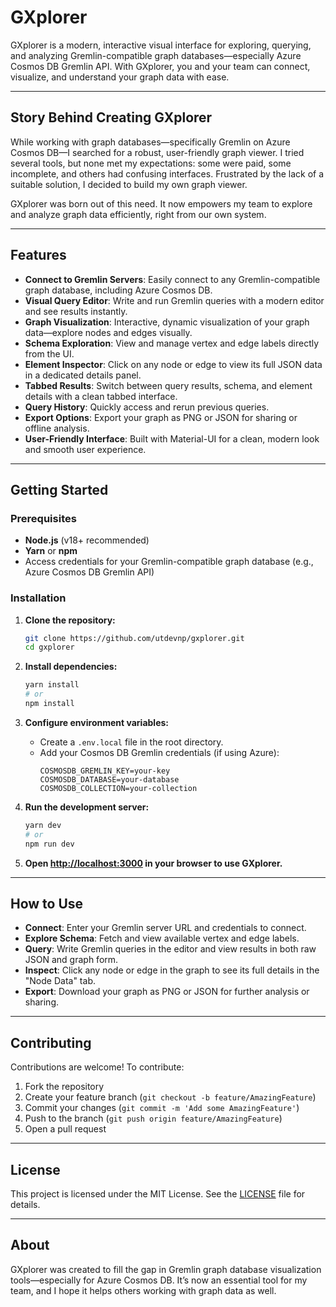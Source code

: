 # GXplorer

GXplorer is a modern, interactive visual interface for exploring, querying, and analyzing Gremlin-compatible graph databases—especially Azure Cosmos DB Gremlin API. With GXplorer, you and your team can connect, visualize, and understand your graph data with ease.

---

## Story Behind Creating GXplorer

While working with graph databases—specifically Gremlin on Azure Cosmos DB—I searched for a robust, user-friendly graph viewer. I tried several tools, but none met my expectations: some were paid, some incomplete, and others had confusing interfaces. Frustrated by the lack of a suitable solution, I decided to build my own graph viewer.

GXplorer was born out of this need. It now empowers my team to explore and analyze graph data efficiently, right from our own system.

---

## Features

- **Connect to Gremlin Servers**: Easily connect to any Gremlin-compatible graph database, including Azure Cosmos DB.
- **Visual Query Editor**: Write and run Gremlin queries with a modern editor and see results instantly.
- **Graph Visualization**: Interactive, dynamic visualization of your graph data—explore nodes and edges visually.
- **Schema Exploration**: View and manage vertex and edge labels directly from the UI.
- **Element Inspector**: Click on any node or edge to view its full JSON data in a dedicated details panel.
- **Tabbed Results**: Switch between query results, schema, and element details with a clean tabbed interface.
- **Query History**: Quickly access and rerun previous queries.
- **Export Options**: Export your graph as PNG or JSON for sharing or offline analysis.
- **User-Friendly Interface**: Built with Material-UI for a clean, modern look and smooth user experience.

---

## Getting Started

### Prerequisites

- **Node.js** (v18+ recommended)
- **Yarn** or **npm**
- Access credentials for your Gremlin-compatible graph database (e.g., Azure Cosmos DB Gremlin API)

### Installation

1. **Clone the repository:**
   ```bash
   git clone https://github.com/utdevnp/gxplorer.git
   cd gxplorer
   ```

2. **Install dependencies:**
   ```bash
   yarn install
   # or
   npm install
   ```

3. **Configure environment variables:**
   - Create a `.env.local` file in the root directory.
   - Add your Cosmos DB Gremlin credentials (if using Azure):
     ```
     COSMOSDB_GREMLIN_KEY=your-key
     COSMOSDB_DATABASE=your-database
     COSMOSDB_COLLECTION=your-collection
     ```

4. **Run the development server:**
   ```bash
   yarn dev
   # or
   npm run dev
   ```

5. **Open [http://localhost:3000](http://localhost:3000) in your browser to use GXplorer.**

---

## How to Use

- **Connect**: Enter your Gremlin server URL and credentials to connect.
- **Explore Schema**: Fetch and view available vertex and edge labels.
- **Query**: Write Gremlin queries in the editor and view results in both raw JSON and graph form.
- **Inspect**: Click any node or edge in the graph to see its full details in the "Node Data" tab.
- **Export**: Download your graph as PNG or JSON for further analysis or sharing.

---

## Contributing

Contributions are welcome! To contribute:

1. Fork the repository
2. Create your feature branch (`git checkout -b feature/AmazingFeature`)
3. Commit your changes (`git commit -m 'Add some AmazingFeature'`)
4. Push to the branch (`git push origin feature/AmazingFeature`)
5. Open a pull request

---

## License

This project is licensed under the MIT License. See the [LICENSE](LICENSE) file for details.

---

## About

GXplorer was created to fill the gap in Gremlin graph database visualization tools—especially for Azure Cosmos DB. It’s now an essential tool for my team, and I hope it helps others working with graph data as well.
